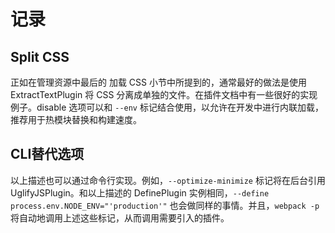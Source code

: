 # 记录

## Split CSS

正如在管理资源中最后的 加载 CSS 小节中所提到的，通常最好的做法是使用 ExtractTextPlugin 将 CSS 分离成单独的文件。在插件文档中有一些很好的实现例子。disable 选项可以和 `--env` 标记结合使用，以允许在开发中进行内联加载，推荐用于热模块替换和构建速度。

## CLI替代选项

以上描述也可以通过命令行实现。例如，`--optimize-minimize` 标记将在后台引用 UglifyJSPlugin。和以上描述的 DefinePlugin 实例相同，`--define process.env.NODE_ENV="'production'"` 也会做同样的事情。并且，`webpack -p` 将自动地调用上述这些标记，从而调用需要引入的插件。